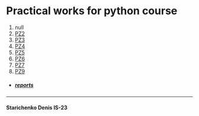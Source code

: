# Practical works for python course
1. null
2. [PZ2](pz2/main.py)
3. [PZ3](pz3)
4. [PZ4](pz4/main)
5. [PZ5](pz5/main)
6. [PZ6](pz6)
7. [PZ7](pz7)
8. [PZ9](pz9)


* ##### [reports](/reports)

---

#### Starichenko Denis IS-23        